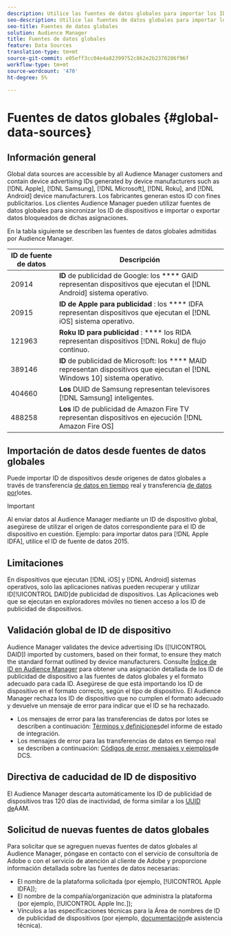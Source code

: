 ```yaml
---
description: Utilice las fuentes de datos globales para importar los ID de publicidad de dispositivos.
seo-description: Utilice las fuentes de datos globales para importar los ID de publicidad de dispositivos.
seo-title: Fuentes de datos globales
solution: Audience Manager
title: Fuentes de datos globales
feature: Data Sources
translation-type: tm+mt
source-git-commit: e05eff3cc04e4a82399752c862e2b2370286f96f
workflow-type: tm+mt
source-wordcount: '470'
ht-degree: 5%

---
```



# Fuentes de datos globales {#global-data-sources}

## Información general

Global data sources are accessible by all Audience Manager customers and contain device advertising IDs generated by device manufacturers such as [!DNL Apple], [!DNL Samsung], [!DNL Microsoft], [!DNL Roku], and [!DNL Android] device manufacturers. Los fabricantes generan estos ID con fines publicitarios. Los clientes Audience Manager pueden utilizar fuentes de datos globales para sincronizar los ID de dispositivos e importar o exportar datos bloqueados de dichas asignaciones.

En la tabla siguiente se describen las fuentes de datos globales admitidas por Audience Manager.

| ID de fuente de datos | Descripción |
|---|---|
| 20914 | **ID** de publicidad de Google: los **** GAID representan dispositivos que ejecutan el [!DNL Android] sistema operativo. |
| 20915 | **ID de Apple para publicidad** : los **** IDFA representan dispositivos que ejecutan el [!DNL iOS] sistema operativo. |
| 121963 | **Roku ID para publicidad** : **** los RIDA representan dispositivos [!DNL Roku] de flujo continuo. |
| 389146 | **ID** de publicidad de Microsoft: los **** MAID representan dispositivos que ejecutan el [!DNL Windows 10] sistema operativo. |
| 404660 | **Los** DUID de Samsung representan televisores [!DNL Samsung] inteligentes. |
| 488258 | **Los** ID de publicidad de Amazon Fire TV representan dispositivos en ejecución [!DNL Amazon Fire OS] |

## Importación de datos desde fuentes de datos globales

Puede importar ID de dispositivos desde orígenes de datos globales a través de transferencia [de datos en tiempo](../integration/sending-audience-data/real-time-data-integration/real-time-data-transfer.md) real y transferencia [de datos por](../integration/sending-audience-data/batch-data-transfer-explained/batch-data-transfer-explained.md)lotes.

>[!IMPORTANT]
>
>Al enviar datos al Audience Manager mediante un ID de dispositivo global, asegúrese de utilizar el origen de datos correspondiente para el ID de dispositivo en cuestión. Ejemplo: para importar datos para [!DNL Apple IDFA], utilice el ID de fuente de datos 2015.

## Limitaciones

En dispositivos que ejecutan [!DNL iOS] y [!DNL Android] sistemas operativos, solo las aplicaciones nativas pueden recuperar y utilizar ID[!UICONTROL DAID]de publicidad de dispositivos. Las Aplicaciones web que se ejecutan en exploradores móviles no tienen acceso a los ID de publicidad de dispositivos.

## Validación global de ID de dispositivo

Audience Manager validates the device advertising IDs ([!UICONTROL DAID]) imported by customers, based on their format, to ensure they match the standard format outlined by device manufacturers. Consulte [Índice de ID en Audience Manager](../reference/ids-in-aam.md) para obtener una asignación detallada de los ID de publicidad de dispositivo a las fuentes de datos globales y el formato adecuado para cada ID. Asegúrese de que está importando los ID de dispositivo en el formato correcto, según el tipo de dispositivo. El Audience Manager rechaza los ID de dispositivo que no cumplen el formato adecuado y devuelve un mensaje de error para indicar que el ID se ha rechazado.

* Los mensajes de error para las transferencias de datos por lotes se describen a continuación: [Términos y definiciones](../reporting/onboarding-status-report.md#report-terms-conditions)del informe de estado de integración.
* Los mensajes de error para las transferencias de datos en tiempo real se describen a continuación: [Códigos de error, mensajes y ejemplos](../api/dcs-intro/dcs-api-reference/dcs-error-codes.md)de DCS.

## Directiva de caducidad de ID de dispositivo

El Audience Manager descarta automáticamente los ID de publicidad de dispositivos tras 120 días de inactividad, de forma similar a los [UUID de](../faq/faq-privacy.md)AAM.

## Solicitud de nuevas fuentes de datos globales

Para solicitar que se agreguen nuevas fuentes de datos globales al Audience Manager, póngase en contacto con el servicio de consultoría de Adobe o con el servicio de atención al cliente de Adobe y proporcione información detallada sobre las fuentes de datos necesarias:

* El nombre de la plataforma solicitada (por ejemplo, [!UICONTROL Apple IDFA]);
* El nombre de la compañía/organización que administra la plataforma (por ejemplo, [!UICONTROL Apple Inc.]);
* Vínculos a las especificaciones técnicas para la Área de nombres de ID de publicidad de dispositivos (por ejemplo, [documentación](https://developer.apple.com/documentation/adsupport)de asistencia técnica).